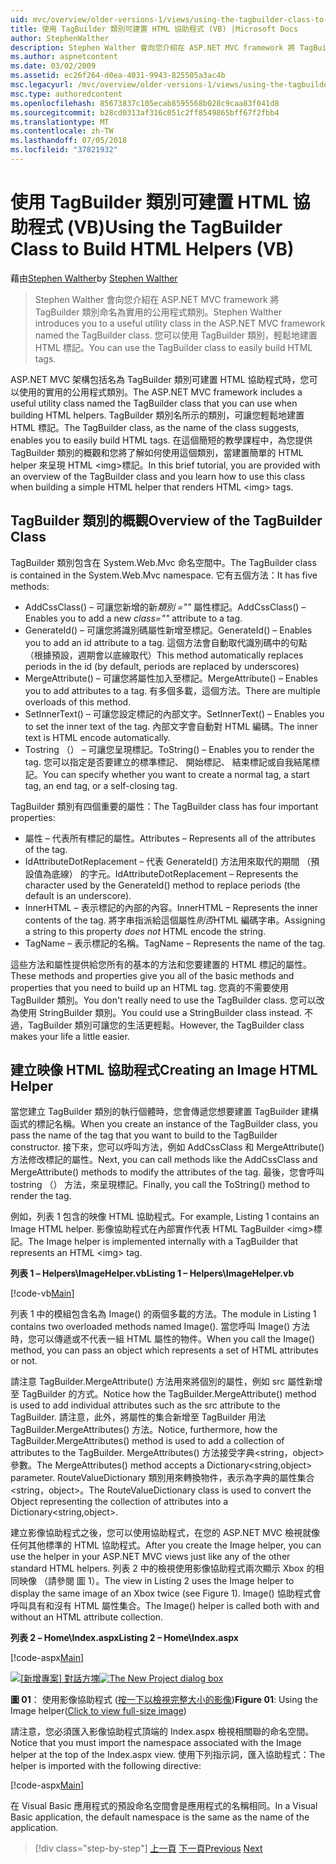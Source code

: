 ```yaml
---
uid: mvc/overview/older-versions-1/views/using-the-tagbuilder-class-to-build-html-helpers-vb
title: 使用 TagBuilder 類別可建置 HTML 協助程式 (VB) |Microsoft Docs
author: StephenWalther
description: Stephen Walther 會向您介紹在 ASP.NET MVC framework 將 TagBuilder 類別命名為實用的公用程式類別。 您可以輕鬆地使用 TagBuilder 類別可...
ms.author: aspnetcontent
ms.date: 03/02/2009
ms.assetid: ec26f264-d0ea-4031-9943-825505a3ac4b
msc.legacyurl: /mvc/overview/older-versions-1/views/using-the-tagbuilder-class-to-build-html-helpers-vb
msc.type: authoredcontent
ms.openlocfilehash: 85673837c105ecab8595568b028c9caa83f041d8
ms.sourcegitcommit: b28cd0313af316c051c2ff8549865bff67f2fbb4
ms.translationtype: MT
ms.contentlocale: zh-TW
ms.lasthandoff: 07/05/2018
ms.locfileid: "37821932"
---
```

<a name="using-the-tagbuilder-class-to-build-html-helpers-vb"></a><span data-ttu-id="5cc8a-104">使用 TagBuilder 類別可建置 HTML 協助程式 (VB)</span><span class="sxs-lookup"><span data-stu-id="5cc8a-104">Using the TagBuilder Class to Build HTML Helpers (VB)</span></span>
====================
<span data-ttu-id="5cc8a-105">藉由[Stephen Walther](https://github.com/StephenWalther)</span><span class="sxs-lookup"><span data-stu-id="5cc8a-105">by [Stephen Walther](https://github.com/StephenWalther)</span></span>

> <span data-ttu-id="5cc8a-106">Stephen Walther 會向您介紹在 ASP.NET MVC framework 將 TagBuilder 類別命名為實用的公用程式類別。</span><span class="sxs-lookup"><span data-stu-id="5cc8a-106">Stephen Walther introduces you to a useful utility class in the ASP.NET MVC framework named the TagBuilder class.</span></span> <span data-ttu-id="5cc8a-107">您可以使用 TagBuilder 類別，輕鬆地建置 HTML 標記。</span><span class="sxs-lookup"><span data-stu-id="5cc8a-107">You can use the TagBuilder class to easily build HTML tags.</span></span>


<span data-ttu-id="5cc8a-108">ASP.NET MVC 架構包括名為 TagBuilder 類別可建置 HTML 協助程式時，您可以使用的實用的公用程式類別。</span><span class="sxs-lookup"><span data-stu-id="5cc8a-108">The ASP.NET MVC framework includes a useful utility class named the TagBuilder class that you can use when building HTML helpers.</span></span> <span data-ttu-id="5cc8a-109">TagBuilder 類別名所示的類別，可讓您輕鬆地建置 HTML 標記。</span><span class="sxs-lookup"><span data-stu-id="5cc8a-109">The TagBuilder class, as the name of the class suggests, enables you to easily build HTML tags.</span></span> <span data-ttu-id="5cc8a-110">在這個簡短的教學課程中，為您提供 TagBuilder 類別的概觀和您將了解如何使用這個類別，當建置簡單的 HTML helper 來呈現 HTML &lt;img&gt;標記。</span><span class="sxs-lookup"><span data-stu-id="5cc8a-110">In this brief tutorial, you are provided with an overview of the TagBuilder class and you learn how to use this class when building a simple HTML helper that renders HTML &lt;img&gt; tags.</span></span>

## <a name="overview-of-the-tagbuilder-class"></a><span data-ttu-id="5cc8a-111">TagBuilder 類別的概觀</span><span class="sxs-lookup"><span data-stu-id="5cc8a-111">Overview of the TagBuilder Class</span></span>

<span data-ttu-id="5cc8a-112">TagBuilder 類別包含在 System.Web.Mvc 命名空間中。</span><span class="sxs-lookup"><span data-stu-id="5cc8a-112">The TagBuilder class is contained in the System.Web.Mvc namespace.</span></span> <span data-ttu-id="5cc8a-113">它有五個方法：</span><span class="sxs-lookup"><span data-stu-id="5cc8a-113">It has five methods:</span></span>

- <span data-ttu-id="5cc8a-114">AddCssClass() – 可讓您新增的新*類別 =""* 屬性標記。</span><span class="sxs-lookup"><span data-stu-id="5cc8a-114">AddCssClass() – Enables you to add a new *class=""* attribute to a tag.</span></span>
- <span data-ttu-id="5cc8a-115">GenerateId() – 可讓您將識別碼屬性新增至標記。</span><span class="sxs-lookup"><span data-stu-id="5cc8a-115">GenerateId() – Enables you to add an id attribute to a tag.</span></span> <span data-ttu-id="5cc8a-116">這個方法會自動取代識別碼中的句點 （根據預設，週期會以底線取代）</span><span class="sxs-lookup"><span data-stu-id="5cc8a-116">This method automatically replaces periods in the id (by default, periods are replaced by underscores)</span></span>
- <span data-ttu-id="5cc8a-117">MergeAttribute() – 可讓您將屬性加入至標記。</span><span class="sxs-lookup"><span data-stu-id="5cc8a-117">MergeAttribute() – Enables you to add attributes to a tag.</span></span> <span data-ttu-id="5cc8a-118">有多個多載，這個方法。</span><span class="sxs-lookup"><span data-stu-id="5cc8a-118">There are multiple overloads of this method.</span></span>
- <span data-ttu-id="5cc8a-119">SetInnerText() – 可讓您設定標記的內部文字。</span><span class="sxs-lookup"><span data-stu-id="5cc8a-119">SetInnerText() – Enables you to set the inner text of the tag.</span></span> <span data-ttu-id="5cc8a-120">內部文字會自動對 HTML 編碼。</span><span class="sxs-lookup"><span data-stu-id="5cc8a-120">The inner text is HTML encode automatically.</span></span>
- <span data-ttu-id="5cc8a-121">Tostring （） – 可讓您呈現標記。</span><span class="sxs-lookup"><span data-stu-id="5cc8a-121">ToString() – Enables you to render the tag.</span></span> <span data-ttu-id="5cc8a-122">您可以指定是否要建立的標準標記、 開始標記、 結束標記或自我結尾標記。</span><span class="sxs-lookup"><span data-stu-id="5cc8a-122">You can specify whether you want to create a normal tag, a start tag, an end tag, or a self-closing tag.</span></span>
  

<span data-ttu-id="5cc8a-123">TagBuilder 類別有四個重要的屬性：</span><span class="sxs-lookup"><span data-stu-id="5cc8a-123">The TagBuilder class has four important properties:</span></span>

- <span data-ttu-id="5cc8a-124">屬性 – 代表所有標記的屬性。</span><span class="sxs-lookup"><span data-stu-id="5cc8a-124">Attributes – Represents all of the attributes of the tag.</span></span>
- <span data-ttu-id="5cc8a-125">IdAttributeDotReplacement – 代表 GenerateId() 方法用來取代的期間 （預設值為底線） 的字元。</span><span class="sxs-lookup"><span data-stu-id="5cc8a-125">IdAttributeDotReplacement – Represents the character used by the GenerateId() method to replace periods (the default is an underscore).</span></span>
- <span data-ttu-id="5cc8a-126">InnerHTML – 表示標記的內部的內容。</span><span class="sxs-lookup"><span data-stu-id="5cc8a-126">InnerHTML – Represents the inner contents of the tag.</span></span> <span data-ttu-id="5cc8a-127">將字串指派給這個屬性*則否*HTML 編碼字串。</span><span class="sxs-lookup"><span data-stu-id="5cc8a-127">Assigning a string to this property *does not* HTML encode the string.</span></span>
- <span data-ttu-id="5cc8a-128">TagName – 表示標記的名稱。</span><span class="sxs-lookup"><span data-stu-id="5cc8a-128">TagName – Represents the name of the tag.</span></span>

<span data-ttu-id="5cc8a-129">這些方法和屬性提供給您所有的基本的方法和您要建置的 HTML 標記的屬性。</span><span class="sxs-lookup"><span data-stu-id="5cc8a-129">These methods and properties give you all of the basic methods and properties that you need to build up an HTML tag.</span></span> <span data-ttu-id="5cc8a-130">您真的不需要使用 TagBuilder 類別。</span><span class="sxs-lookup"><span data-stu-id="5cc8a-130">You don't really need to use the TagBuilder class.</span></span> <span data-ttu-id="5cc8a-131">您可以改為使用 StringBuilder 類別。</span><span class="sxs-lookup"><span data-stu-id="5cc8a-131">You could use a StringBuilder class instead.</span></span> <span data-ttu-id="5cc8a-132">不過，TagBuilder 類別可讓您的生活更輕鬆。</span><span class="sxs-lookup"><span data-stu-id="5cc8a-132">However, the TagBuilder class makes your life a little easier.</span></span>

## <a name="creating-an-image-html-helper"></a><span data-ttu-id="5cc8a-133">建立映像 HTML 協助程式</span><span class="sxs-lookup"><span data-stu-id="5cc8a-133">Creating an Image HTML Helper</span></span>

<span data-ttu-id="5cc8a-134">當您建立 TagBuilder 類別的執行個體時，您會傳遞您想要建置 TagBuilder 建構函式的標記名稱。</span><span class="sxs-lookup"><span data-stu-id="5cc8a-134">When you create an instance of the TagBuilder class, you pass the name of the tag that you want to build to the TagBuilder constructor.</span></span> <span data-ttu-id="5cc8a-135">接下來，您可以呼叫方法，例如 AddCssClass 和 MergeAttribute() 方法修改標記的屬性。</span><span class="sxs-lookup"><span data-stu-id="5cc8a-135">Next, you can call methods like the AddCssClass and MergeAttribute() methods to modify the attributes of the tag.</span></span> <span data-ttu-id="5cc8a-136">最後，您會呼叫 tostring （） 方法，來呈現標記。</span><span class="sxs-lookup"><span data-stu-id="5cc8a-136">Finally, you call the ToString() method to render the tag.</span></span>

<span data-ttu-id="5cc8a-137">例如，列表 1 包含的映像 HTML 協助程式。</span><span class="sxs-lookup"><span data-stu-id="5cc8a-137">For example, Listing 1 contains an Image HTML helper.</span></span> <span data-ttu-id="5cc8a-138">影像協助程式在內部實作代表 HTML TagBuilder &lt;img&gt;標記。</span><span class="sxs-lookup"><span data-stu-id="5cc8a-138">The Image helper is implemented internally with a TagBuilder that represents an HTML &lt;img&gt; tag.</span></span>

<span data-ttu-id="5cc8a-139">**列表 1 – Helpers\ImageHelper.vb**</span><span class="sxs-lookup"><span data-stu-id="5cc8a-139">**Listing 1 – Helpers\ImageHelper.vb**</span></span>

[!code-vb[Main](using-the-tagbuilder-class-to-build-html-helpers-vb/samples/sample1.vb)]

<span data-ttu-id="5cc8a-140">列表 1 中的模組包含名為 Image() 的兩個多載的方法。</span><span class="sxs-lookup"><span data-stu-id="5cc8a-140">The module in Listing 1 contains two overloaded methods named Image().</span></span> <span data-ttu-id="5cc8a-141">當您呼叫 Image() 方法時，您可以傳遞或不代表一組 HTML 屬性的物件。</span><span class="sxs-lookup"><span data-stu-id="5cc8a-141">When you call the Image() method, you can pass an object which represents a set of HTML attributes or not.</span></span>

<span data-ttu-id="5cc8a-142">請注意 TagBuilder.MergeAttribute() 方法用來將個別的屬性，例如 src 屬性新增至 TagBuilder 的方式。</span><span class="sxs-lookup"><span data-stu-id="5cc8a-142">Notice how the TagBuilder.MergeAttribute() method is used to add individual attributes such as the src attribute to the TagBuilder.</span></span> <span data-ttu-id="5cc8a-143">請注意，此外，將屬性的集合新增至 TagBuilder 用法 TagBuilder.MergeAttributes() 方法。</span><span class="sxs-lookup"><span data-stu-id="5cc8a-143">Notice, furthermore, how the TagBuilder.MergeAttributes() method is used to add a collection of attributes to the TagBuilder.</span></span> <span data-ttu-id="5cc8a-144">MergeAttributes() 方法接受字典&lt;string，object&gt;參數。</span><span class="sxs-lookup"><span data-stu-id="5cc8a-144">The MergeAttributes() method accepts a Dictionary&lt;string,object&gt; parameter.</span></span> <span data-ttu-id="5cc8a-145">RouteValueDictionary 類別用來轉換物件，表示為字典的屬性集合&lt;string，object&gt;。</span><span class="sxs-lookup"><span data-stu-id="5cc8a-145">The RouteValueDictionary class is used to convert the Object representing the collection of attributes into a Dictionary&lt;string,object&gt;.</span></span>

<span data-ttu-id="5cc8a-146">建立影像協助程式之後，您可以使用協助程式，在您的 ASP.NET MVC 檢視就像任何其他標準的 HTML 協助程式。</span><span class="sxs-lookup"><span data-stu-id="5cc8a-146">After you create the Image helper, you can use the helper in your ASP.NET MVC views just like any of the other standard HTML helpers.</span></span> <span data-ttu-id="5cc8a-147">列表 2 中的檢視使用影像協助程式兩次顯示 Xbox 的相同映像 （請參閱 圖 1）。</span><span class="sxs-lookup"><span data-stu-id="5cc8a-147">The view in Listing 2 uses the Image helper to display the same image of an Xbox twice (see Figure 1).</span></span> <span data-ttu-id="5cc8a-148">Image() 協助程式會呼叫具有和沒有 HTML 屬性集合。</span><span class="sxs-lookup"><span data-stu-id="5cc8a-148">The Image() helper is called both with and without an HTML attribute collection.</span></span>

<span data-ttu-id="5cc8a-149">**列表 2 – Home\Index.aspx**</span><span class="sxs-lookup"><span data-stu-id="5cc8a-149">**Listing 2 – Home\Index.aspx**</span></span>

[!code-aspx[Main](using-the-tagbuilder-class-to-build-html-helpers-vb/samples/sample2.aspx)]


<span data-ttu-id="5cc8a-150">[![[新增專案] 對話方塊](using-the-tagbuilder-class-to-build-html-helpers-vb/_static/image1.jpg)](using-the-tagbuilder-class-to-build-html-helpers-vb/_static/image1.png)</span><span class="sxs-lookup"><span data-stu-id="5cc8a-150">[![The New Project dialog box](using-the-tagbuilder-class-to-build-html-helpers-vb/_static/image1.jpg)](using-the-tagbuilder-class-to-build-html-helpers-vb/_static/image1.png)</span></span>

<span data-ttu-id="5cc8a-151">**圖 01**： 使用影像協助程式 ([按一下以檢視完整大小的影像](using-the-tagbuilder-class-to-build-html-helpers-vb/_static/image2.png))</span><span class="sxs-lookup"><span data-stu-id="5cc8a-151">**Figure 01**: Using the Image helper([Click to view full-size image](using-the-tagbuilder-class-to-build-html-helpers-vb/_static/image2.png))</span></span>


<span data-ttu-id="5cc8a-152">請注意，您必須匯入影像協助程式頂端的 Index.aspx 檢視相關聯的命名空間。</span><span class="sxs-lookup"><span data-stu-id="5cc8a-152">Notice that you must import the namespace associated with the Image helper at the top of the Index.aspx view.</span></span> <span data-ttu-id="5cc8a-153">使用下列指示詞，匯入協助程式：</span><span class="sxs-lookup"><span data-stu-id="5cc8a-153">The helper is imported with the following directive:</span></span>

[!code-aspx[Main](using-the-tagbuilder-class-to-build-html-helpers-vb/samples/sample3.aspx)]

<span data-ttu-id="5cc8a-154">在 Visual Basic 應用程式的預設命名空間會是應用程式的名稱相同。</span><span class="sxs-lookup"><span data-stu-id="5cc8a-154">In a Visual Basic application, the default namespace is the same as the name of the application.</span></span>

> [!div class="step-by-step"]
> <span data-ttu-id="5cc8a-155">[上一頁](creating-custom-html-helpers-vb.md)
> [下一頁](creating-page-layouts-with-view-master-pages-vb.md)</span><span class="sxs-lookup"><span data-stu-id="5cc8a-155">[Previous](creating-custom-html-helpers-vb.md)
[Next](creating-page-layouts-with-view-master-pages-vb.md)</span></span>
